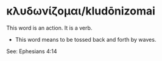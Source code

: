 # κλυδωνίζομαι/kludōnizomai
This word is an action. It is a verb.

* This word means to be tossed back and forth by waves.

See: Ephesians 4:14
